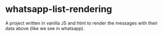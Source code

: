 # whatsapp-list-rendering
A project written in vanilla JS and html to render the messages with their data above (like we see in whatsapp).
